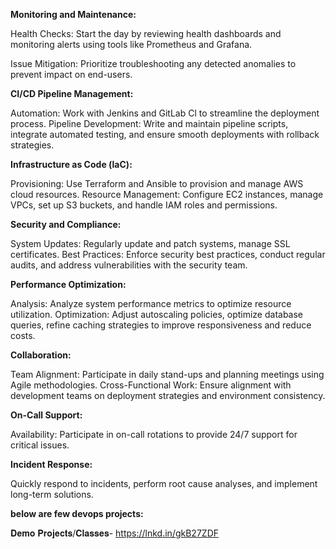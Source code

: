 **Monitoring and Maintenance:**

Health Checks: Start the day by reviewing health dashboards and monitoring alerts using tools like Prometheus and Grafana.

Issue Mitigation: Prioritize troubleshooting any detected anomalies to prevent impact on end-users.

**CI/CD Pipeline Management:**

Automation: Work with Jenkins and GitLab Cl to streamline the deployment process.
Pipeline Development: Write and maintain pipeline scripts, integrate automated testing, and ensure smooth deployments with rollback strategies.

**Infrastructure as Code (laC):**

Provisioning: Use Terraform and Ansible to provision and manage AWS cloud resources.
Resource Management: Configure EC2 instances, manage VPCs, set up S3 buckets, and handle IAM roles and permissions.

**Security and Compliance:**

System Updates: Regularly update and patch systems, manage SSL certificates.
Best Practices: Enforce security best practices, conduct regular audits, and address vulnerabilities with the security team.

**Performance Optimization:**

Analysis: Analyze system performance metrics to optimize resource utilization.
Optimization: Adjust autoscaling policies, optimize database queries, refine caching strategies to improve responsiveness and reduce costs.

**Collaboration:**

Team Alignment: Participate in daily stand-ups and planning meetings using
Agile methodologies.
Cross-Functional Work: Ensure alignment with development teams on deployment strategies and environment consistency.

**On-Call Support:**

Availability: Participate in on-call rotations to provide 24/7 support for critical issues.

**Incident Response:** 

Quickly respond to incidents, perform root cause analyses, and implement long-term solutions. 

**below are few devops projects:**

𝐃𝐞𝐦𝐨 𝐏𝐫𝐨𝐣𝐞𝐜𝐭𝐬/𝐂𝐥𝐚𝐬𝐬𝐞𝐬- https://lnkd.in/gkB27ZDF
